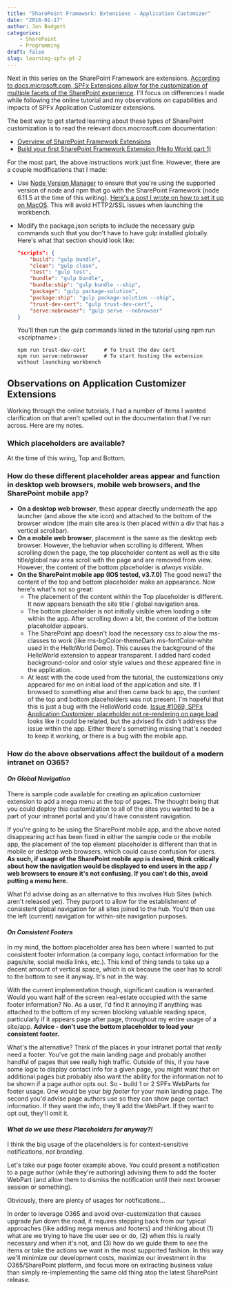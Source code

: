 ```yaml
---
title: "SharePoint Framework: Extensions - Application Customizer"
date: "2018-01-17"
author: Jon Badgett
categories:
    - SharePoint
    - Programming
draft: false
slug: learning-spfx-pt-2
---
```


Next in this series on the SharePoint Framework are extensions.
[According to docs.microsoft.com, SPFx Extensions allow for the customization of multiple facets of the SharePoint experience](https://docs.microsoft.com/en-us/sharepoint/dev/spfx/extensions/overview-extensions).
I'll focus on differences I made while following the online tutorial and my
observations on capabilities and impacts of SPFx Application Customizer
extensions.

<!--more-->

The best way to get started learning about these types of SharePoint
customization is to read the relevant docs.mocrosoft.com documentation:

-   [Overview of SharePoint Framework Extensions](https://docs.microsoft.com/en-us/sharepoint/dev/spfx/extensions/overview-extensions)
-   [Build your first SharePoint Framework Extension (Hello World part 1)](https://docs.microsoft.com/en-us/sharepoint/dev/spfx/extensions/get-started/build-a-hello-world-extension)

For the most part, the above instructions work just fine. However, there are a
couple modifications that I made:

-   Use [Node Version Manager](https://github.com/creationix/nvm) to ensure that
    you're using the supported version of node and npm that go with the SharePoint
    Framework (node 6.11.5 at the time of this writing).
    [Here's a post I wrote on how to set it up on MacOS](/2018/01/16/configuring-nvm-for-osx).
    This will avoid HTTP2/SSL issues when launching the workbench.

-   Modify the package.json scripts to include the necessary gulp commands such
    that you don't have to have gulp installed globally. Here's what that section
    should look like:

    ```json
    "scripts": {
        "build": "gulp bundle",
        "clean": "gulp clean",
        "test": "gulp test",
        "bundle": "gulp bundle",
        "bundle:ship": "gulp bundle --ship",
        "package": "gulp package-solution",
        "package:ship": "gulp package-solution --ship",
        "trust-dev-cert": "gulp trust-dev-cert",
        "serve:nobrowser": "gulp serve --nobrowser"
    }
    ```

    You'll then run the gulp commands listed in the tutorial using npm run \<scriptname\> :

    ```shell
    npm run trust-dev-cert		# To trust the dev cert
    npm run serve:nobrowser		# To start hosting the extension without launching workbench
    ```

## Observations on Application Customizer Extensions

Working through the online tutorials, I had a number of items I wanted
clarification on that aren't spelled out in the documentation that I've run
across. Here are my notes.

### Which placeholders are available?

At the time of this wring, Top and Bottom.

### How do these different placeholder areas appear and function in desktop web browsers, mobile web browsers, and the SharePoint mobile app?

-   **On a desktop web browser**, these appear directly underneath the app
    launcher (and above the site icon) and attached to the bottom of the browser
    window (the main site area is then placed within a div that has a vertical
    scrollbar).
-   **On a mobile web browser**, placement is the same as the desktop web browser.
    However, the behavior when scrolling is different. When scrolling down the
    page, the top placeholder content as well as the site title/global nav area
    scroll with the page and are removed from view. However, the content of the
    bottom placeholder is _always visible_.
-   **On the SharePoint mobile app (IOS tested, v3.7.0)** The good news? the
    content of the top and bottom placeholder make an appearance. Now here's
    what's not so great:
    -   The placement of the content within the Top placeholder is different. It now
        appears beneath the site title / global navigation area.
    -   The bottom placeholder is not initially visible when loading a site within
        the app. After scrolling down a bit, the content of the bottom placeholder
        appears.
    -   The SharePoint app doesn't load the necessary css to alow the ms- classes to
        work (like ms-bgColor-themeDark ms-fontColor-white used in the HelloWorld
        Demo). This causes the background of the HelloWorld extension to appear
        transparent. I added hard coded background-color and color style values and
        these appeared fine in the application.
    -   At least with the code used from the tutorial, the customizations only
        appeared for me on initial load of the application and site. If I browsed to
        something else and then came back to app, the content of the top and bottom
        placeholders was not present. I'm hopeful that this is just a bug with the
        HelloWorld code.
        [Issue #1069, SPFx Application Customizer, placeholder not re-rendering on page load](https://github.com/SharePoint/sp-dev-docs/issues/1069)
        looks like it could be related, but the advised fix didn't address the issue
        within the app. Either there's something missing that's needed to keep it
        working, or there is a bug with the mobile app.

### How do the above observations affect the buildout of a modern intranet on O365?

#### _On Global Navigation_

There is sample code available for creating an aplication customizer extension
to add a mega menu at the top of pages. The thought being that you could deploy
this customization to all of the sites you wanted to be a part of your intranet
portal and you'd have consistent navigation.

If you're going to be using the SharePoint mobile app, and the above noted
disappearing act has been fixed in either the sample code or the mobile app, the
placement of the top element placeholder is different than that in mobile or
desktop web browsers, which could cause confusion for users. **As such, if usage
of the SharePoint mobile app is desired, think critically about how the
navigation would be displayed to end users in the app / web browsers to ensure
it's not confusing. If you can't do this, avoid putting a menu here.**

What I'd advise doing as an alternative to this involves Hub Sites (which aren't
released yet). They purport to allow for the establishment of consistent global
navigation for all sites joined to the hub. You'd then use the left (current)
navigation for within-site navigation purposes.

#### _On Consistent Footers_

In my mind, the bottom placeholder area has been where I wanted to put
consistent footer information (a company logo, contact information for the
page/site, social media links, etc.). This kind of thing tends to take up a
decent amount of vertical space, which is ok because the user has to scroll to
the bottom to see it anyway. It's not in the way.

With the current implementation though, significant caution is warranted. Would
you want half of the screen real-estate occupied with the same footer
information? No. As a user, I'd find it annoying if anything was attached to the
bottom of my screen blocking valuable reading space, particularly if it appears
page after page, throughout my entire usage of a site/app. **Advice - don't use
the bottom placeholder to load your consistent footer.**

What's the alternative? Think of the places in your Intranet portal that
_really_ need a footer. You've got the main landing page and probably another
handful of pages that see really high traffic. Outside of this, if you have some
logic to display contact info for a given page, you might want that on
additional pages but probably also want the ability for the information not to
be shown if a page author opts out. So - build 1 or 2 SPFx WebParts for footer
usage. One would be your _big footer_ for your main landing page. The second
you'd advise page authors use so they can show page contact information. If they
want the info, they'll add the WebPart. If they want to opt out, they'll omit
it.

#### _What do we use these Placeholders for anyway?!_

I think the big usage of the placeholders is for context-sensitive
notifications, _not branding_.

Let's take our page footer example above. You could present a notification to a
page author (while they're authoring) advising them to add the footer WebPart
(and allow them to dismiss the notification until their next browser session or
something).

Obviously, there are plenty of usages for notifications...

In order to leverage O365 and avoid over-customization that causes upgrade _fun_
down the road, it requires stepping back from our typical approaches (like
adding mega menus and footers) and thinking about (1) what are we trying to have
the user see or do, (2) when this is really necessary and when it's not, and (3)
how do we guide them to see the items or take the actions we want in the most
supported fashion. In this way we'll minimize our development costs, maximize
our investment in the O365/SharePoint platform, and focus more on extracting
business value than simply re-implementing the same old thing atop the latest
SharePoint release.
